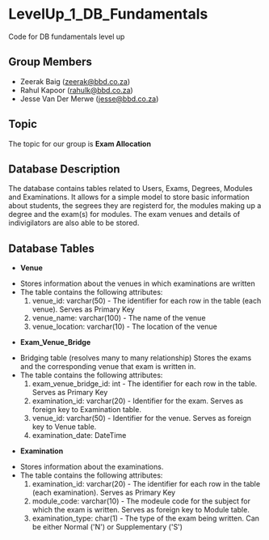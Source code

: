 # LevelUp_1_DB_Fundamentals
Code for DB fundamentals level up

## Group Members
- Zeerak Baig (zeerak@bbd.co.za)
- Rahul Kapoor (rahulk@bbd.co.za)
- Jesse Van Der Merwe (jesse@bbd.co.za)

## Topic
The topic for our group is **Exam Allocation**

## Database Description
The database contains tables related to Users, Exams, Degrees, Modules and Examinations. It allows for a simple model to store basic information about students, the segrees they are registerd for, the modules making up a degree and the exam(s) for modules. The exam venues and details of indivigilators are also able to be stored.


## Database Tables

* __Venue__
- Stores information about the venues in which examinations are written
- The table contains the following attributes:
  1. venue_id: varchar(50) - The identifier for each row in the table (each venue). Serves as Primary Key
  2. venue_name: varchar(100) - The name of the venue
  3. venue_location: varchar(10) - The location of the venue
  
* __Exam_Venue_Bridge__
- Bridging table (resolves many to many relationship) Stores the exams and the corresponding venue that exam is written in.
- The table contains the following attributes:
  1. exam_venue_bridge_id: int - The identifier for each row in the table. Serves as Primary Key
  2. examination_id: varchar(20) - Identifier for the exam. Serves as foreign key to Examination table.
  3. venue_id: varchar(50) - Identifier for the venue. Serves as foreign key to Venue table.
  4. examination_date: DateTime
  
* __Examination__
- Stores information about the examinations.
- The table contains the following attributes:
  1. examination_id: varchar(20) - The identifier for each row in the table (each examination). Serves as Primary Key
  2. module_code: varchar(10) - The modeule code for the subject for which the exam is written. Serves as foreign key to Module table.
  3. examination_type: char(1) - The type of the exam being written. Can be either Normal ('N') or Supplementary ('S')
